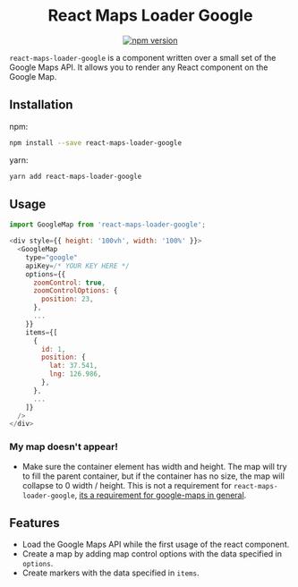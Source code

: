 <div align="center">

# React Maps Loader Google

[![npm version](https://badge.fury.io/js/react-maps-loader-google.svg)](http://badge.fury.io/js/react-maps-loader-google)

</div>

`react-maps-loader-google` is a component written over a small set of the Google Maps API. It allows you to render any React component on the Google Map.

## Installation

npm:

```bash
npm install --save react-maps-loader-google
```

yarn:

```bash
yarn add react-maps-loader-google
```

## Usage

```javascript
import GoogleMap from 'react-maps-loader-google';

<div style={{ height: '100vh', width: '100%' }}>
  <GoogleMap
    type="google"
    apiKey=/* YOUR KEY HERE */
    options={{
      zoomControl: true,
      zoomControlOptions: {
        position: 23,
      },
      ...
    }}
    items={[
      {
        id: 1,
        position: {
          lat: 37.541,
          lng: 126.986,
        },
      },
      ...
    ]}
  />
</div>
```

### My map doesn't appear!

- Make sure the container element has width and height. The map will try to fill the parent container, but if the container has no size, the map will collapse to 0 width / height. This is not a requirement for `react-maps-loader-google`, [its a requirement for google-maps in general](https://developers.google.com/maps/documentation/javascript/tutorial).

## Features

- Load the Google Maps API while the first usage of the react component.
- Create a map by adding map control options with the data specified in `options`.
- Create markers with the data specified in `items`.
